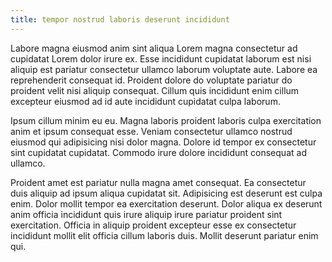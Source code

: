 ```yaml
---
title: tempor nostrud laboris deserunt incididunt
---
```


Labore magna eiusmod anim sint aliqua Lorem magna consectetur ad cupidatat Lorem dolor irure ex. Esse incididunt cupidatat laborum est nisi aliquip est pariatur consectetur ullamco laborum voluptate aute. Labore ea reprehenderit consequat id. Proident dolore do voluptate pariatur do proident velit nisi aliquip consequat. Cillum quis incididunt enim cillum excepteur eiusmod ad id aute incididunt cupidatat culpa laborum.

Ipsum cillum minim eu eu. Magna laboris proident laboris culpa exercitation anim et ipsum consequat esse. Veniam consectetur ullamco nostrud eiusmod qui adipisicing nisi dolor magna. Dolore id tempor ex consectetur sint cupidatat cupidatat. Commodo irure dolore incididunt consequat ad ullamco.

Proident amet est pariatur nulla magna amet consequat. Ea consectetur duis aliquip ad ipsum aliqua cupidatat sit. Adipisicing est deserunt est culpa enim. Dolor mollit tempor ea exercitation deserunt. Dolor aliqua ex deserunt anim officia incididunt quis irure aliquip irure pariatur proident sint exercitation. Officia in aliquip proident excepteur esse ex consectetur incididunt mollit elit officia cillum laboris duis. Mollit deserunt pariatur enim qui.